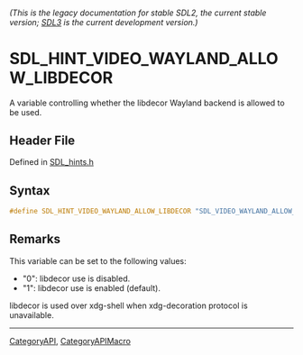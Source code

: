 ###### (This is the legacy documentation for stable SDL2, the current stable version; [SDL3](https://wiki.libsdl.org/SDL3/) is the current development version.)
# SDL_HINT_VIDEO_WAYLAND_ALLOW_LIBDECOR

A variable controlling whether the libdecor Wayland backend is allowed to be used.

## Header File

Defined in [SDL_hints.h](https://github.com/libsdl-org/SDL/blob/SDL2/include/SDL_hints.h)

## Syntax

```c
#define SDL_HINT_VIDEO_WAYLAND_ALLOW_LIBDECOR "SDL_VIDEO_WAYLAND_ALLOW_LIBDECOR"
```

## Remarks

This variable can be set to the following values:

- "0": libdecor use is disabled.
- "1": libdecor use is enabled (default).

libdecor is used over xdg-shell when xdg-decoration protocol is
unavailable.

----
[CategoryAPI](CategoryAPI), [CategoryAPIMacro](CategoryAPIMacro)

